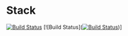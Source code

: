 #  Stack
[![Build Status](https://travis-ci.org/oVokick/Stack_tests.svg?branch=master)](https://travis-ci.org/oVokick/Stack_tests)
[![Build Status]([![Build Status](https://travis-ci.org/oVokick/Stack_tests.svg?branch=master)](https://travis-ci.org/oVokick/Stack_tests))]
